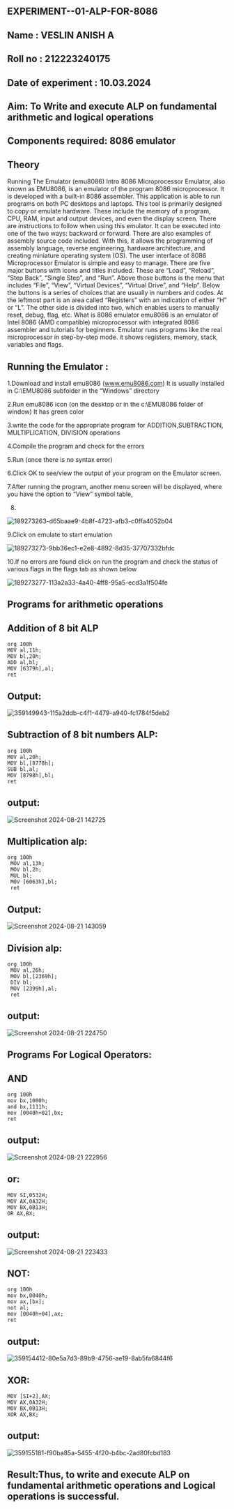 ## EXPERIMENT--01-ALP-FOR-8086
## Name : VESLIN ANISH A

## Roll no : 212223240175

## Date of experiment : 10.03.2024

## Aim: To Write and execute ALP on fundamental arithmetic and logical operations
## Components required: 8086 emulator
## Theory
Running The Emulator (emu8086) Intro 8086 Microprocessor Emulator, also known as EMU8086, is an emulator of the program 8086 microprocessor. It is developed with a built-in 8086 assembler. This application is able to run programs on both PC desktops and laptops. This tool is primarily designed to copy or emulate hardware. These include the memory of a program, CPU, RAM, input and output devices, and even the display screen. There are instructions to follow when using this emulator. It can be executed into one of the two ways: backward or forward. There are also examples of assembly source code included. With this, it allows the programming of assembly language, reverse engineering, hardware architecture, and creating miniature operating system (OS). The user interface of 8086 Microprocessor Emulator is simple and easy to manage. There are five major buttons with icons and titles included. These are “Load”, “Reload”, “Step Back”, “Single Step”, and “Run”. Above those buttons is the menu that includes “File”, “View”, “Virtual Devices”, “Virtual Drive”, and “Help”. Below the buttons is a series of choices that are usually in numbers and codes. At the leftmost part is an area called “Registers” with an indication of either “H” or “L”. The other side is divided into two, which enables users to manually reset, debug, flag, etc. What is 8086 emulator emu8086 is an emulator of Intel 8086 (AMD compatible) microprocessor with integrated 8086 assembler and tutorials for beginners. Emulator runs programs like the real microprocessor in step-by-step mode. it shows registers, memory, stack, variables and flags.

## Running the Emulator :
1.Download and install emu8086 (www.emu8086.com) It is usually installed in C:\EMU8086 subfolder in the “Windows” directory

2.Run emu8086 icon (on the desktop or in the c:\EMU8086 folder of window) It has green color

 3.write the code for the appropriate program for ADDITION,SUBTRACTION, MULTIPLICATION,  DIVISION operations 
 
4.Compile the program and check for the errors

5.Run (once there is no syntax error)

6.Click OK to see/view the output of your program on the Emulator screen.

7.After running the program, another menu screen will be displayed, where you have the option to “View” symbol table,

8.
![189273263-d65baae9-4b8f-4723-afb3-c0ffa4052b04](https://github.com/user-attachments/assets/bace2e68-d36b-4e6c-8e49-35c6900e9f81)



9.Click on emulate to start emulation

![189273273-9bb36ec1-e2e8-4892-8d35-37707332bfdc](https://github.com/user-attachments/assets/ad7d228a-0e3a-4039-890c-cfbc629990cf)


10.If no errors are found click on run the program and check the status of various flags in the flags tab as shown below

![189273277-113a2a33-4a40-4ff8-95a5-ecd3a1f504fe](https://github.com/user-attachments/assets/7c16fb74-8cfa-4593-aa85-c5330e3fab71)


## Programs for arithmetic operations
## Addition of 8 bit ALP
```
org 100h
MOV al,11h;
MOV bl,20h;
ADD al,bl;
MOV [6379h],al;
ret
```
## Output:
![359149943-115a2ddb-c4f1-4479-a940-fc1784f5deb2](https://github.com/user-attachments/assets/00784ea7-8c10-4300-b63a-5d835f5ceb29)


## Subtraction of 8 bit numbers ALP:
```
org 100h
MOV al,20h;
MOV bl,[8778h];
SUB bl,al;
MOV [8798h],bl;
ret
```
## output:
![Screenshot 2024-08-21 142725](https://github.com/user-attachments/assets/de1c079d-1052-41da-a9a0-cc0407535542)

## Multiplication alp:
```
org 100h
 MOV al,13h;
 MOV bl,2h;
 MUL bl;
 MOV [6063h],bl;
 ret
```
## Output:
![Screenshot 2024-08-21 143059](https://github.com/user-attachments/assets/bafebcc4-180b-44ec-b20d-c9e46206398d)

## Division alp:

```
org 100h
 MOV al,26h;
 MOV bl,[2369h];
 DIV bl;
 MOV [2399h],al;
 ret
```
## output:
![Screenshot 2024-08-21 224750](https://github.com/user-attachments/assets/1db56b2b-00b7-4217-a998-a1e292ecf6fb)

## Programs For Logical Operators:
## AND
```
org 100h
mov bx,1000h;
and bx,1111h;
mov [0040h+02],bx;
ret
```
## output:
![Screenshot 2024-08-21 222956](https://github.com/user-attachments/assets/c2b51b12-462b-4109-9286-0216c92aa912)

## or:
```
MOV SI,0532H;
MOV AX,0A32H;
MOV BX,0B13H;
OR AX,BX;
```
## output:

![Screenshot 2024-08-21 223433](https://github.com/user-attachments/assets/af11a859-2d0c-405a-9735-07198e672b81)

## NOT:
```
org 100h
mov bx,0040h;
mov ax,[bx]; 
not al;
mov [0040h+04],ax;
ret
```
## output:
![359154412-80e5a7d3-89b9-4756-ae19-8ab5fa6844f6](https://github.com/user-attachments/assets/931ee947-a992-4560-af16-7388ce237934)

## XOR:
```
MOV [SI+2],AX;
MOV AX,0A32H;
MOV BX,0B13H;
XOR AX,BX;
```
## output:
![359155181-f90ba85a-5455-4f20-b4bc-2ad80fcbd183](https://github.com/user-attachments/assets/847d7c1d-694a-4014-8c52-91594143c0b3)
## Result:Thus, to write and execute ALP on fundamental arithmetic operations and Logical operations is successful.

